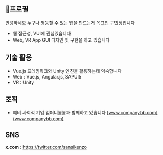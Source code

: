 ## 프로필
안녕하세요 누구나 평등할 수 있는 웹을 만드는게 목표인 구민정입니다
- 웹 접근성, VUI에 관심있습니다
- Web, VR App GUI 디자인 및 구현을 하고 있습니다

## 기술 활용
- Vue.js 프레임워크와 Unity 엔진을 활용하는데 익숙합니다
- Web : Vue.js, Angular.js, SAPUI5
- VR : Unity

## 조직
- 예비 사회적 기업 컴퍼니봄봄과 함께하고 있습니다 [www.companybb.com](www.companybb.com)

## SNS
**x.com** : 
https://twitter.com/sansikenzo
